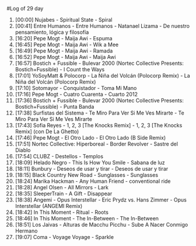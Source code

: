 #Log of 29 day

1. [00:00] Nujabes - Spiritual State - Spiral
1. [00:41] Entre Humanos - Entre Humanos - Natanael Lizama - De nuestro pensamiento, lógica y filosofía
1. [16:20] Pepe Mogt - Maija Awi - Espuma
1. [16:45] Pepe Mogt - Maija Awi - Wik a Mee
1. [16:49] Pepe Mogt - Maija Awi - Ramada
1. [16:52] Pepe Mogt - Maija Awi - Maija Awi
1. [16:57] Bostich + Fussible - Bulevar 2000 (Nortec Collective Presents: Bostich+Fussible) - I Count the Ways
1. [17:01] YoSoyMatt & Polocorp - La Niña del Volcán (Polocorp Remix) - La Niña del Volcán (Polocorp Remix)
1. [17:10] Sotomayor - Conquistador - Toma Mi Mano
1. [17:16] Pepe Mogt - Cuatro Cuarenta - Cuarto 2012
1. [17:36] Bostich + Fussible - Bulevar 2000 (Nortec Collective Presents: Bostich+Fussible) - Punta Banda
1. [17:38] Surfistas del Sistema - Te Miro Para Ver Si Me Ves Mirarte - Te Miro Para Ver Si Me Ves Mirarte
1. [17:43] Sofia Reyes - 1, 2, 3 [The Knocks Remix] - 1, 2, 3 [The Knocks Remix] (con De La Ghetto)
1. [17:46] Pepe Mogt - El Otro Lado - El Otro Lado (B Side Remix)
1. [17:51] Nortec Collective: Hiperboreal - Border Revolver - Sastre del Diablo
1. [17:54] CLUBZ - Destellos - Templos
1. [18:09] Helado Negro - This Is How You Smile - Sabana de luz
1. [18:11] Bunbury - Deseos de usar y tirar - Deseos de usar y tirar
1. [18:15] Black Country New Road - Sunglasses - Sunglasses
1. [18:24] Marika Hackman - Any Human Friend - conventional ride
1. [18:28] Angel Olsen - All Mirrors - Lark
1. [18:35] SleeperTrain - A Gift - Disappear
1. [18:38] Angemi - Opus Interstellar - Eric Prydz vs. Hans Zimmer - Opus Interstellar (ANGEMI Remix)
1. [18:42] In This Moment - Ritual - Roots
1. [18:46] In This Moment - The In-Between - The In-Between
1. [18:51] Los Jaivas - Alturas de Macchu Picchu - Sube A Nacer Conmigo Hermano
1. [19:07] Coma - Voyage Voyage - Sparkle
